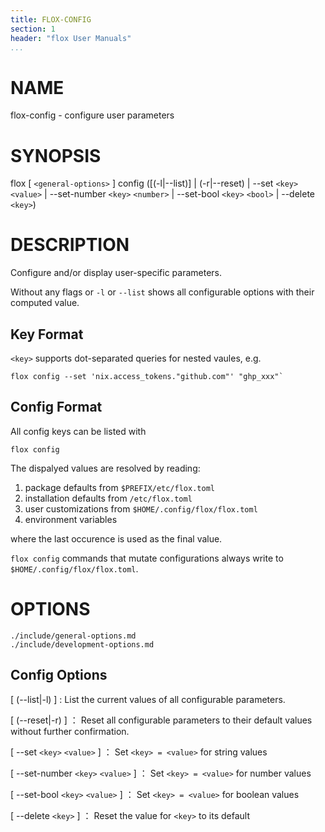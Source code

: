 ```yaml
---
title: FLOX-CONFIG
section: 1
header: "flox User Manuals"
...
```



# NAME

flox-config - configure user parameters

# SYNOPSIS

flox [ `<general-options>` ] config ([(-l|\--list)] | (-r|\--reset) | --set `<key>` `<value>` | --set-number `<key>` `<number>` | --set-bool `<key>` `<bool>` | --delete `<key>`)

# DESCRIPTION

Configure and/or display user-specific parameters.

Without any flags or `-l` or `--list` shows all configurable options
with their computed value.

## Key Format

`<key>` supports dot-separated queries for nested vaules, e.g.

```
flox config --set 'nix.access_tokens."github.com"' "ghp_xxx"`
```

## Config Format

All config keys can be listed with

```
flox config
```

The dispalyed values are resolved by reading:

1. package defaults from `$PREFIX/etc/flox.toml`
2. installation defaults from `/etc/flox.toml`
3. user customizations from `$HOME/.config/flox/flox.toml`
4. environment variables

where the last occurence is used as the final value.

`flox config` commands that mutate configurations always write to `$HOME/.config/flox/flox.toml`.

# OPTIONS

```{.include}
./include/general-options.md
./include/development-options.md
```

## Config Options

[ (\--list|-l) ]
:   List the current values of all configurable parameters.

[ (\--reset|-r) ]
：  Reset all configurable parameters to their default values without further confirmation.

[ \--set `<key>` `<value>` ]
：  Set `<key> = <value>` for string values

[ \--set-number `<key>` `<value>`  ]
：  Set `<key> = <value>` for number values

[ \--set-bool `<key>` `<value>`  ]
：  Set `<key> = <value>` for boolean values

[ \--delete `<key>` ]
：  Reset the value for `<key>` to its default
